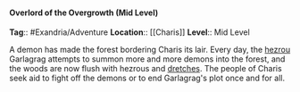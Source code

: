 #### Overlord of the Overgrowth (Mid Level)
**Tag**:: #Exandria/Adventure
**Location**:: [[Charis]]
**Level**:: Mid Level

 A demon has made the forest bordering Charis its lair. Every day, the [hezrou](https://www.dndbeyond.com/monsters/hezrou) Garlagrag attempts to summon more and more demons into the forest, and the woods are now flush with hezrous and [dretches](https://www.dndbeyond.com/monsters/dretch). The people of Charis seek aid to fight off the demons or to end Garlagrag's plot once and for all.
